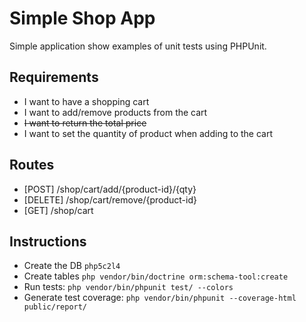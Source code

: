 # Simple Shop App

Simple application show examples of unit tests using PHPUnit.

## Requirements

- I want to have a shopping cart
- I want to add/remove products from the cart
- ~~I want to return the total price~~
- I want to set the quantity of product when adding to the cart

## Routes

- [POST] /shop/cart/add/{product-id}/{qty}
- [DELETE] /shop/cart/remove/{product-id}
- [GET] /shop/cart

## Instructions

- Create the DB `php5c2l4`
- Create tables `php vendor/bin/doctrine orm:schema-tool:create`
- Run tests: `php vendor/bin/phpunit test/ --colors`
- Generate test coverage: `php vendor/bin/phpunit --coverage-html public/report/`